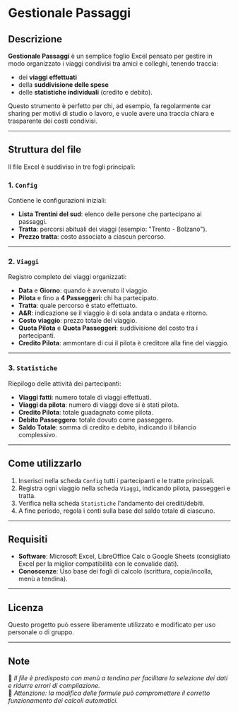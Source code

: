 # Gestionale Passaggi

## Descrizione

**Gestionale Passaggi** è un semplice foglio Excel pensato per gestire in modo organizzato i viaggi condivisi tra amici e colleghi, tenendo traccia:
- dei **viaggi effettuati**
- della **suddivisione delle spese**
- delle **statistiche individuali** (credito e debito).

Questo strumento è perfetto per chi, ad esempio, fa regolarmente car sharing per motivi di studio o lavoro, e vuole avere una traccia chiara e trasparente dei costi condivisi.

---

## Struttura del file

Il file Excel è suddiviso in tre fogli principali:

### 1. `Config`
Contiene le configurazioni iniziali:
- **Lista Trentini del sud**: elenco delle persone che partecipano ai passaggi.
- **Tratta**: percorsi abituali dei viaggi (esempio: "Trento - Bolzano").
- **Prezzo tratta**: costo associato a ciascun percorso.

---

### 2. `Viaggi`
Registro completo dei viaggi organizzati:
- **Data** e **Giorno**: quando è avvenuto il viaggio.
- **Pilota** e fino a **4 Passeggeri**: chi ha partecipato.
- **Tratta**: quale percorso è stato effettuato.
- **A&R**: indicazione se il viaggio è di sola andata o andata e ritorno.
- **Costo viaggio**: prezzo totale del viaggio.
- **Quota Pilota** e **Quota Passeggeri**: suddivisione del costo tra i partecipanti.
- **Credito Pilota**: ammontare di cui il pilota è creditore alla fine del viaggio.

---

### 3. `Statistiche`
Riepilogo delle attività dei partecipanti:
- **Viaggi fatti**: numero totale di viaggi effettuati.
- **Viaggi da pilota**: numero di viaggi dove si è stati pilota.
- **Credito Pilota**: totale guadagnato come pilota.
- **Debito Passeggero**: totale dovuto come passeggero.
- **Saldo Totale**: somma di credito e debito, indicando il bilancio complessivo.

---

## Come utilizzarlo

1. Inserisci nella scheda `Config` tutti i partecipanti e le tratte principali.
2. Registra ogni viaggio nella scheda `Viaggi`, indicando pilota, passeggeri e tratta.
3. Verifica nella scheda `Statistiche` l'andamento dei crediti/debiti.
4. A fine periodo, regola i conti sulla base del saldo totale di ciascuno.

---

## Requisiti

- **Software**: Microsoft Excel, LibreOffice Calc o Google Sheets (consigliato Excel per la miglior compatibilità con le convalide dati).
- **Conoscenze**: Uso base dei fogli di calcolo (scrittura, copia/incolla, menù a tendina).

---

## Licenza

Questo progetto può essere liberamente utilizzato e modificato per uso personale o di gruppo.

---

## Note

📌 *Il file è predisposto con menù a tendina per facilitare la selezione dei dati e ridurre errori di compilazione.*  
📌 *Attenzione: la modifica delle formule può compromettere il corretto funzionamento dei calcoli automatici.*
